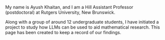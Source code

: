 My name is Ayush Khaitan, and I am a Hill Assistant Professor (postdoctoral) at Rutgers University, New Brunswick. 

Along with a group of around 12 undergraduate students, I have initiated a project to study how LLMs can be used to aid mathematical research. This page has been created to keep a record of our findings. 

